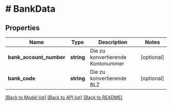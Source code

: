 # # BankData

## Properties

Name | Type | Description | Notes
------------ | ------------- | ------------- | -------------
**bank_account_number** | **string** | Die zu konvertierende Kontonummer | [optional]
**bank_code** | **string** | Die zu konvertierende BLZ | [optional]

[[Back to Model list]](../../README.md#models) [[Back to API list]](../../README.md#endpoints) [[Back to README]](../../README.md)
